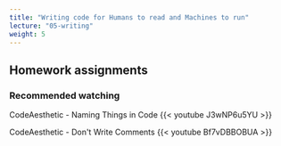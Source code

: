 ```yaml
---
title: "Writing code for Humans to read and Machines to run"
lecture: "05-writing"
weight: 5
---
```


## Homework assignments

### Recommended watching

CodeAesthetic - Naming Things in Code
{{< youtube J3wNP6u5YU >}}

CodeAesthetic - Don't Write Comments
{{< youtube Bf7vDBBOBUA >}}
